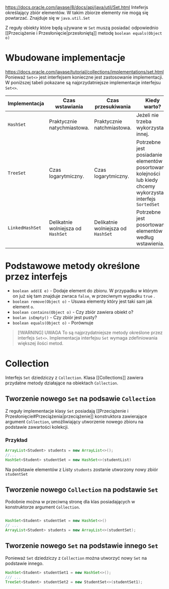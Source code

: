 https://docs.oracle.com/javase/8/docs/api/java/util/Set.html
Inteferjs określający zbiór elementów. W takim zbiorze elementy nie mogą się powtarzać. 
Znajduje się w `java.util.Set`

Z reguły obiekty które będą używane w `Set` muszą posiadać odpowiednio [[Przeciążenie i Przesłonięcie|przesłoniętą]] metodę `boolean equals(Object o)`
# Wbudowane implementacje
https://docs.oracle.com/javase/tutorial/collections/implementations/set.html
Ponieważ `Set<>` jest interfejsem konieczne jest zastosowanie implementacji.
W poniższej tabeli pokazane są najprzydatniejsze implementacje interfejsu `Set<>`.

| Implementacja   | Czas wstawiania                    | Czas przesukiwania                 | Kiedy warto?                                                                                                     | Wymagania                                    | Kolejność                            |
| --------------- | ---------------------------------- | ---------------------------------- | ---------------------------------------------------------------------------------------------------------------- | -------------------------------------------- | ------------------------------------ |
| `HashSet`       | Praktycznie natychmiastowa.        | Praktycznie natchmiastowa.         | Jeżeli nie trzeba wykorzystać innej.                                                                             | odpowiednio przesłonięta metoda `hashCode()` | Brak                                 |
| `TreeSet`       | Czas logarytmiczny.                | Czas logarytmiczny.                | Potrzebne jest posiadanie elementów w posortowanej kolejności lub kiedy chcemy wykorzystać interfejs `SortedSet` | implementacja `Comparable`                   | Rosnąca                              |
| `LinkedHashSet` | Delikatnie wolniejsza od `HashSet` | Delikatnie wolniejsza od `HashSet` | Potrzebne jest posortowanie elementów według wstawienia.                                                         | odpowiednio przesłonięta metoda `hashCode()` | Wstawienia (najstarszy -> najnowszy) |

# Podstawowe metody określone przez interfejs
- `boolean add(E e)` - Dodaje element do zbioru. W przypadku w którym on już się tam znajduje zwraca `false`, w przeciwnym wypadku `true` .
- `boolean remove(Object o)` - Usuwa elementy który jest taki sam jak element `o`.
- `boolean contains(Object o)` - Czy zbiór zawiera obiekt o?
- `boolan isEmpty()` - Czy zbiór jest pusty?
- `boolean equals(Object o)` - Porównuje 
> [!WARNING] UWAGA
> To są najprzydatniejsze metody określone przez interfejs `Set<>`. Implementacja interfejsu `Set` wymaga zdefiniowania większej ilości metod.

# Collection
Interfejs `Set` dziedziczy z `Collection`. Klasa [[Collections]] zawiera przydatne metody działające na obiektach `Collection`.
## Tworzenie nowego `Set` na podsawie `Collection`
Z reguły implementacje klasy `Set` posiadają [[Przeciążenie i Przesłonięcie#Przeciążenia|przeciążenie]] konstruktora zawierające argument `Collection`, umożliwiający utworzenie nowego zbioru na podstawie zawartości kolekcji.
### Przykład
```java
ArrayList<Student> students = new ArrayList<>();
//...
HashSet<Student> studentSet = new HashSet<>(studentList)
```
Na podstawie elementów z Listy `students` zostanie utworzony nowy zbiór `studentSet`
## Tworzenie nowego `Collection` na podstawie `Set`
Podobnie można w przeciwną stronę dla klas posiadających w konstruktorze argument `Collection`.
```java

HashSet<Student> studentSet = new HashSet<>()
// ...
ArrayList<Student> students = new ArrayList<>(studentSet);
```

## Tworzenie nowego `Set` na podstawie innego `Set`
Ponieważ `Set` dziedziczy z `Collection` można utworzyć nowy `Set` na podstawie innego.

```java
HashSet<Student> studentSet1 = new HashSet<>();
/// ...
TreeSet<Student> studentSet2 = new StudentSet<>(studentSet1);
```

